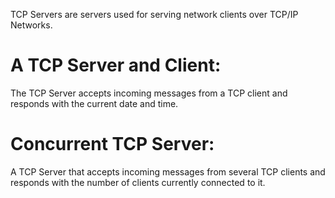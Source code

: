 TCP Servers are servers used for serving network clients over TCP/IP Networks.

# A TCP Server and Client:

The TCP Server accepts incoming messages from a TCP client and responds with the current date and time.

# Concurrent TCP Server:

A TCP Server that accepts incoming messages from several TCP clients and responds with the number of clients currently connected to it.
